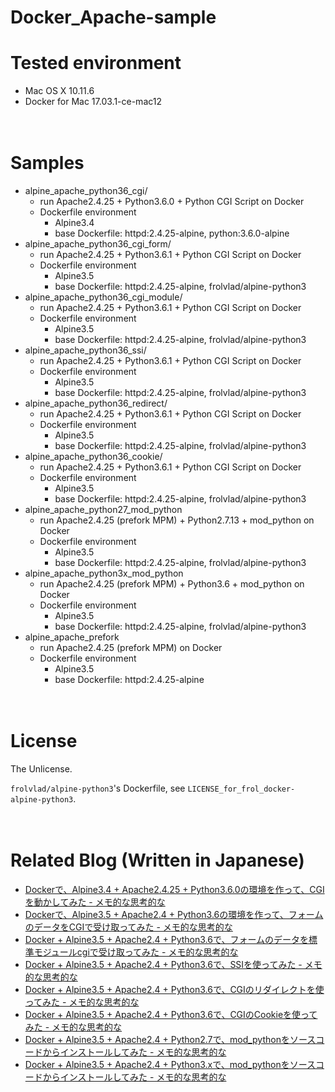 # Docker_Apache-sample

# Tested environment

- Mac OS X 10.11.6
- Docker for Mac 17.03.1-ce-mac12

　  
# Samples

- alpine_apache_python36_cgi/
  - run Apache2.4.25 + Python3.6.0 + Python CGI Script on Docker
  - Dockerfile environment
    - Alpine3.4
    - base Dockerfile: httpd:2.4.25-alpine, python:3.6.0-alpine
- alpine_apache_python36_cgi_form/
  - run Apache2.4.25 + Python3.6.1 + Python CGI Script on Docker
  - Dockerfile environment
    - Alpine3.5
    - base Dockerfile: httpd:2.4.25-alpine, frolvlad/alpine-python3
- alpine_apache_python36_cgi_module/
  - run Apache2.4.25 + Python3.6.1 + Python CGI Script on Docker
  - Dockerfile environment
    - Alpine3.5
    - base Dockerfile: httpd:2.4.25-alpine, frolvlad/alpine-python3
- alpine_apache_python36_ssi/
  - run Apache2.4.25 + Python3.6.1 + Python CGI Script on Docker
  - Dockerfile environment
    - Alpine3.5
    - base Dockerfile: httpd:2.4.25-alpine, frolvlad/alpine-python3
- alpine_apache_python36_redirect/
  - run Apache2.4.25 + Python3.6.1 + Python CGI Script on Docker
  - Dockerfile environment
    - Alpine3.5
    - base Dockerfile: httpd:2.4.25-alpine, frolvlad/alpine-python3
- alpine_apache_python36_cookie/
  - run Apache2.4.25 + Python3.6.1 + Python CGI Script on Docker
  - Dockerfile environment
    - Alpine3.5
    - base Dockerfile: httpd:2.4.25-alpine, frolvlad/alpine-python3
- alpine_apache_python27_mod_python
  - run Apache2.4.25 (prefork MPM) + Python2.7.13 + mod_python on Docker
  - Dockerfile environment
    - Alpine3.5
    - base Dockerfile: httpd:2.4.25-alpine, frolvlad/alpine-python3
- alpine_apache_python3x_mod_python
  - run Apache2.4.25 (prefork MPM) + Python3.6 + mod_python on Docker
  - Dockerfile environment
    - Alpine3.5
    - base Dockerfile: httpd:2.4.25-alpine, frolvlad/alpine-python3
- alpine_apache_prefork
  - run Apache2.4.25 (prefork MPM) on Docker
  - Dockerfile environment
    - Alpine3.5
    - base Dockerfile: httpd:2.4.25-alpine

　  
# License

The Unlicense.

`frolvlad/alpine-python3`'s Dockerfile, see `LICENSE_for_frol_docker-alpine-python3`.

　  
# Related Blog (Written in Japanese)

- [Dockerで、Alpine3.4 + Apache2.4.25 + Python3.6.0の環境を作って、CGIを動かしてみた - メモ的な思考的な](http://thinkami.hatenablog.com/entry/2017/03/15/062314)
- [Dockerで、Alpine3.5 + Apache2.4 + Python3.6の環境を作って、フォームのデータをCGIで受け取ってみた - メモ的な思考的な](http://thinkami.hatenablog.com/entry/2017/05/10/214559)
- [Docker + Alpine3.5 + Apache2.4 + Python3.6で、フォームのデータを標準モジュールcgiで受け取ってみた - メモ的な思考的な](http://thinkami.hatenablog.com/entry/2017/05/13/224427)
- [Docker + Alpine3.5 + Apache2.4 + Python3.6で、SSIを使ってみた - メモ的な思考的な](http://thinkami.hatenablog.com/entry/2017/05/16/070754)
- [Docker + Alpine3.5 + Apache2.4 + Python3.6で、CGIのリダイレクトを使ってみた - メモ的な思考的な](http://thinkami.hatenablog.com/entry/2017/05/21/080250)
- [Docker + Alpine3.5 + Apache2.4 + Python3.6で、CGIのCookieを使ってみた - メモ的な思考的な](http://thinkami.hatenablog.com/entry/2017/05/22/061030)
- [Docker + Alpine3.5 + Apache2.4 + Python2.7で、mod_pythonをソースコードからインストールしてみた - メモ的な思考的な](http://thinkami.hatenablog.com/entry/2017/06/01/223519)
- [Docker + Alpine3.5 + Apache2.4 + Python3.xで、mod_pythonをソースコードからインストールしてみた - メモ的な思考的な](http://thinkami.hatenablog.com/entry/2017/06/10/104538)